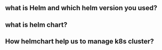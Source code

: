 ## what is Helm and which helm version you used?

## what is helm chart?

## How helmchart help us to manage k8s cluster?

## 
